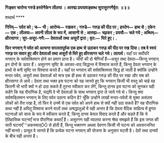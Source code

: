 **गिङ्क्षर चारोप्य गरुडे हस्तेनैकेन लीलया ।** **आरुह्य प्रययावङ्क्षब्ध सुरासुरगणैर्वृत: ॥ ३॥** 

शब्दार्थ **** 

**गिरिम्—** **पर्वत को** **; च—** **भी** **; आरोप्य—** **रखकर** **; गरुडे—** **गरुड़ की पीठ पर** **; हस्तेन—** **हाथ से** **; एकेन—** **एक** **; लीलया—** **अपनी** **लीला के रूप में, आसानी से** **; आरुह्य—** **चढ़कर** **; प्रययौ—** **चले गये** **; अब्धिम्—** **क्षीरसागर** **; सुर-असुर-गणै:—** **देवताओं तथा** **असुरों द्वारा** **; वृत:—** **घिरे हुए।** **.** 

**फिर भगवान् ने पर्वत को अत्यन्त सरलतापूर्वक एक हाथ से उठाकर गरुड़ की पीठ पर रख** **दिया। तब वे स्वयं गरुड़ पर सवार हुए और देवताओं तथा असुरों से घिरे हुए क्षीरसागर चले** **गये।** **तात्पर्य :** यहाँ पर सर्वोपरि भगवान् के सर्वशक्तिमान होने का प्रमाण प्राप्त है। जीवों की दो श्रेणियाँ हैं—असुर तथा देवता—किन्तु भगवान् इन दोनों के ऊपर हैं। असुरगण सृष्टि के अवसर-वाद सिद्धान्त में विश्वास करते हैं, किन्तु देवता भगवान् के हाथों से बनी सृष्टि पर विश्वास करते हैं। यहाँ पर भगवान् की सर्वशक्तिमत्ता सिद्ध हो जाती है क्योंकि उन्होंने मन्दर पर्वत, असुरों तथा देवताओं को मात्र एक ही हाथ से उठाकर गरुड़ की पीठ पर रखा और सब को क्षीरसागर ले आये। देवता तथा भक्त इस घटना को यह जानते हुए कि भगवान् किसी भी वस्तु को चाहे वह कितनी भी भारी क्यों न हो उठा सकते हैं तुरन्त स्वीकार कर लेंगे, किन्तु दानव इस घटना को सुनकर यही कहेंगे कि यह पौराणिक है, यद्यपि वे भी देवताओं के साथ भगवान् द्वारा ले जाये गये थे। किन्तु क्या सर्वशकि्तमान भगवान् के लिए पर्वत उठाना कठिन है? चूँकि उन्होंने लाखों मन्दर-पर्वतों से युक्त असंलय लोकों को तैरा रखा है, तो फिर वे उनमें से एक पर्वत को अपने हाथ से क्यों नहीं उठा सकते हैं? यह पौराणिक कथा नहीं है अपितु विश्वास करने वालों तथा अश्रद्धालुओं में यही अन्तर है कि देवता वैदिक साहित्य में वॢणत घटनाओं को सत्य के रूप में स्वीकार करते हैं, किन्तु दानव केवल विवाद करते हैं और कहते हैं कि ये ऐतिहासिक घटनाएँ मात्र पौराणिक कथाएँ हैं। असुरगण यही व्यालया करना श्रेष्ठ समझते हैं कि इस जगत की सारी घटनाएँ ''अकस्मात्ÓÓ से होती हैं, किन्तु भक्तगण अथवा देवगण किसी भी घटना को अवसरजनित नहीं मानते। प्रत्युत वे जानते हैं कि प्रत्येक घटना भगवान् की योजना के अनुसार घटती है। देवों तथा दानवों के बीच यही अन्तर है।  